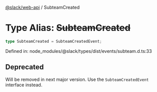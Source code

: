 [@slack/web-api](../index.md) / SubteamCreated

# Type Alias: ~~SubteamCreated~~

```ts
type SubteamCreated = SubteamCreatedEvent;
```

Defined in: node\_modules/@slack/types/dist/events/subteam.d.ts:33

## Deprecated

Will be removed in next major version. Use the `SubteamCreatedEvent` interface instead.
